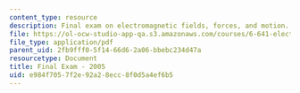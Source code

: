 ```yaml
---
content_type: resource
description: Final exam on electromagnetic fields, forces, and motion.
file: https://ol-ocw-studio-app-qa.s3.amazonaws.com/courses/6-641-electromagnetic-fields-forces-and-motion-spring-2005/e984f7057f2e92a28ecc8f0d5a4ef6b5_finalsp05.pdf
file_type: application/pdf
parent_uid: 2fb9fff0-5f14-66d6-2a06-bbebc234d47a
resourcetype: Document
title: Final Exam - 2005
uid: e984f705-7f2e-92a2-8ecc-8f0d5a4ef6b5
---
```

